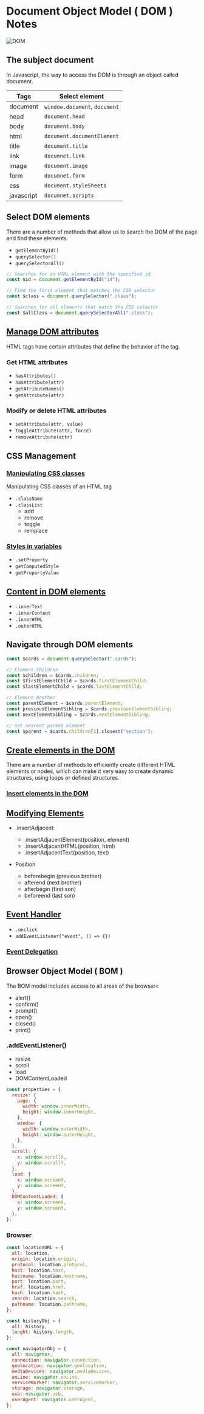 # Document Object Model ( DOM ) Notes

![DOM](https://lenguajejs.com/javascript/dom/que-es/que-es-dom.png)

## The subject document

In Javascript, the way to access the DOM is through an object called document.

| Tags       | Select element                |
| ---------- | ----------------------------- |
| document   | `window.document`, `document` |
| head       | `document.head`               |
| body       | `document.body`               |
| html       | `document.documentElement`    |
| title      | `document.title`              |
| link       | `documnet.link`               |
| image      | `document.image`              |
| form       | `documnet.form`               |
| css        | `document.styleSheets`        |
| javascript | `documnet.scripts`            |

## Select DOM elements

There are a number of methods that allow us to search the DOM of the page and find these elements.

- `getElementById()`
- `querySelector()`
- `querySelectorAll()`

```js
// Searches for an HTML element with the specified id.
const $id = document.getElementById("id");

// Find the first element that matches the CSS selector
const $class = document.querySelector(".class");

// Searches for all elements that match the CSS selector
const $allClass = document.querySelectorAll(".class");
```

## [Manage DOM attributes](/JavaScript/Document-Object-Model/attributes/)

HTML tags have certain attributes that define the behavior of the tag.

### Get HTML attributes

- `hasAttributes()`
- `hasAttribute(attr)`
- `getAtributeNames()`
- `getAttribute(attr)`

### Modify or delete HTML attributes

- `setAttribute(attr, value)`
- `toggleAttribute(attr, force)`
- `removeAttribute(attr)`

## CSS Management

### [Manipulating CSS classes](/JavaScript/Document-Object-Model/manipulating-css/)

Manipulating CSS classes of an HTML tag

- `.className`
- `.classList`
  - add
  - remove
  - toggle
  - remplace

### [Styles in variables](/JavaScript/Document-Object-Model/style-variable/)

- `.setProperty`
- `getComputedStyle`
- `getPropertyValue`

## [Content in DOM elements](/JavaScript/Document-Object-Model/content-in-dom-element/)

- `.innerText`
- `.innerContent`
- `.innerHTML`
- `.outerHTML`

## Navigate through DOM elements

```js
const $cards = document.querySelector(".cards");

// Element Children
const $children = $cards.children;
const $firstElementChild = $cards.firstElementChild;
const $lastElementChild = $cards.lastElementChild;

// Element Brother
const parentElement = $cards.parentElement;
const previousElementSibling = $cards.previousElementSibling;
const nextElementSibling = $cards.nextElementSibling;

// Get nearest parent element
const $parent = $cards.children[1].closest("section");
```

## [Create elements in the DOM](/JavaScript/Document-Object-Model/create-elements/)

There are a number of methods to efficiently create different HTML elements or nodes, which can make it very easy to create dynamic structures, using loops or defined structures.

### [Insert elements in the DOM](/JavaScript/Document-Object-Model/insert-element/)

## [Modifying Elements](/JavaScript/Document-Object-Model/modifying-elements/)

- .insertAdjacent:
  - .insertAdjacentElement(position, element)
  - .insertAdjacentHTML(position, html)
  - .insertAdjacentText(position, text)
- Position

  - beforebegin (previous brother)
  - afterend (next brother)
  - afterbegin (first son)
  - beforeend (last son)

## [Event Handler](/JavaScript/Document-Object-Model/event-handler/)

- `.onclick`
- `addEventListener("event", () => {})`

### [Event Delegation](/JavaScript/Document-Object-Model/event-delegation/)

## Browser Object Model ( BOM )

The BOM model includes access to all areas of the browser<

- alert()
- confirm()
- prompt()
- open()
- closed()
- print()

### .addEventListener()

- resize
- scroll
- load
- DOMContentLoaded

```js
const properties = {
  resize: {
    page: {
      width: window.innerWidth,
      height: window.innerHeight,
    },
    window: {
      width: window.outerWidth,
      height: window.outerHeight,
    },
  },
  scroll: {
    x: window.scrollX,
    y: window.scrollY,
  },
  load: {
    x: window.screenX,
    y: window.screenY,
  },
  DOMContentLoaded: {
    x: window.screenX,
    y: window.screenY,
  },
};
```

### Browser

```js
const locationURL = {
  all: location,
  origin: location.origin,
  protocol: location.protocol,
  host: location.host,
  hostname: location.hostname,
  port: location.port,
  href: location.href,
  hash: location.hash,
  search: location.search,
  pathname: location.pathname,
};

const historyObj = {
  all: history,
  lenght: history.length,
};

const navigatorObj = {
  all: navigator,
  connection: navigator.connection,
  geolocation: navigator.geolocation,
  mediaDevices: navigator.mediaDevices,
  onLine: navigator.onLine,
  serviceWorker: navigator.serviceWorker,
  storage: navigator.storage,
  usb: navigator.usb,
  userAgent: navigator.userAgent,
};
```
